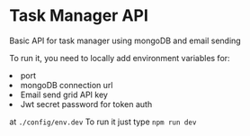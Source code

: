 # Task Manager API 
Basic API for task manager using mongoDB and email sending 

To run it, you need to locally add environment variables for:
<li>port
<li>mongoDB connection url
<li>Email send grid API key
<li>Jwt secret password for token auth

at `./config/env.dev` 
To run it just type `npm run dev`
